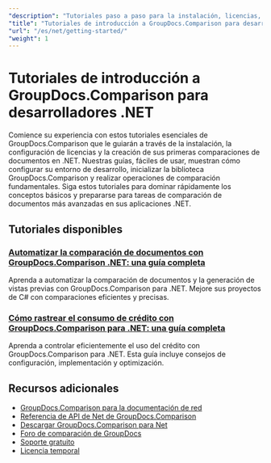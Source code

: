 ```yaml
---
"description": "Tutoriales paso a paso para la instalación, licencias, configuración y creación de GroupDocs.Comparison de su primera comparación de documentos en aplicaciones .NET."
"title": "Tutoriales de introducción a GroupDocs.Comparison para desarrolladores .NET"
"url": "/es/net/getting-started/"
"weight": 1
---
```


# Tutoriales de introducción a GroupDocs.Comparison para desarrolladores .NET

Comience su experiencia con estos tutoriales esenciales de GroupDocs.Comparison que le guiarán a través de la instalación, la configuración de licencias y la creación de sus primeras comparaciones de documentos en .NET. Nuestras guías, fáciles de usar, muestran cómo configurar su entorno de desarrollo, inicializar la biblioteca GroupDocs.Comparison y realizar operaciones de comparación fundamentales. Siga estos tutoriales para dominar rápidamente los conceptos básicos y prepararse para tareas de comparación de documentos más avanzadas en sus aplicaciones .NET.

## Tutoriales disponibles

### [Automatizar la comparación de documentos con GroupDocs.Comparison .NET: una guía completa](./automate-document-comparison-groupdocs-net/)
Aprenda a automatizar la comparación de documentos y la generación de vistas previas con GroupDocs.Comparison para .NET. Mejore sus proyectos de C# con comparaciones eficientes y precisas.

### [Cómo rastrear el consumo de crédito con GroupDocs.Comparison para .NET: una guía completa](./track-credit-consumption-groupdocs-comparison-dotnet/)
Aprenda a controlar eficientemente el uso del crédito con GroupDocs.Comparison para .NET. Esta guía incluye consejos de configuración, implementación y optimización.

## Recursos adicionales

- [GroupDocs.Comparison para la documentación de red](https://docs.groupdocs.com/comparison/net/)
- [Referencia de API de Net de GroupDocs.Comparison](https://reference.groupdocs.com/comparison/net/)
- [Descargar GroupDocs.Comparison para Net](https://releases.groupdocs.com/comparison/net/)
- [Foro de comparación de GroupDocs](https://forum.groupdocs.com/c/comparison)
- [Soporte gratuito](https://forum.groupdocs.com/)
- [Licencia temporal](https://purchase.groupdocs.com/temporary-license/)
